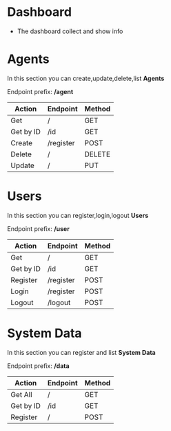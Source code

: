 # Dashboard

- The dashboard collect and show info

# Agents
In this section you can create,update,delete,list **Agents**

Endpoint prefix: **/agent**

| Action      | Endpoint | Method |
| ----------- | ----------- | ----------- |
| Get         | /           | GET |
| Get by ID   | /id         | GET |
| Create      | /register   | POST |
| Delete      | /<id>       | DELETE |
| Update      | /<id>       | PUT |


# Users
In this section you can register,login,logout **Users**

Endpoint prefix: **/user**

| Action      | Endpoint | Method |
| ----------- | ----------- | ----------- |
| Get         | /           | GET |
| Get by ID   | /id         | GET |
| Register    | /register   | POST |
| Login       | /register   | POST |
| Logout      | /logout     | POST |

# System Data
In this section you can register and list **System Data**

Endpoint prefix: **/data**

| Action      | Endpoint | Method |
| ----------- | ----------- | ----------- |
| Get All     | /           | GET |
| Get by ID   | /id         | GET |
| Register    | /           | POST |

